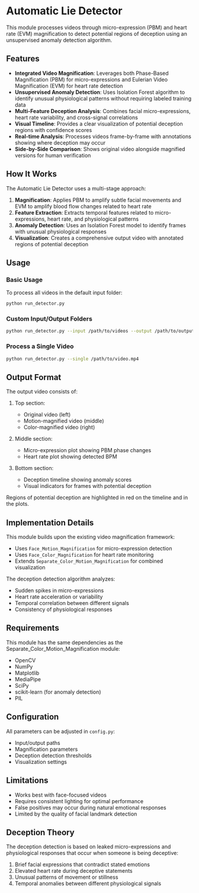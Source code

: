 # Automatic Lie Detector

This module processes videos through micro-expression (PBM) and heart rate (EVM) magnification to detect potential regions of deception using an unsupervised anomaly detection algorithm.

## Features

- **Integrated Video Magnification**: Leverages both Phase-Based Magnification (PBM) for micro-expressions and Eulerian Video Magnification (EVM) for heart rate detection
- **Unsupervised Anomaly Detection**: Uses Isolation Forest algorithm to identify unusual physiological patterns without requiring labeled training data
- **Multi-Feature Deception Analysis**: Combines facial micro-expressions, heart rate variability, and cross-signal correlations
- **Visual Timeline**: Provides a clear visualization of potential deception regions with confidence scores
- **Real-time Analysis**: Processes videos frame-by-frame with annotations showing where deception may occur
- **Side-by-Side Comparison**: Shows original video alongside magnified versions for human verification

## How It Works

The Automatic Lie Detector uses a multi-stage approach:

1. **Magnification**: Applies PBM to amplify subtle facial movements and EVM to amplify blood flow changes related to heart rate
2. **Feature Extraction**: Extracts temporal features related to micro-expressions, heart rate, and physiological patterns
3. **Anomaly Detection**: Uses an Isolation Forest model to identify frames with unusual physiological responses
4. **Visualization**: Creates a comprehensive output video with annotated regions of potential deception

## Usage

### Basic Usage

To process all videos in the default input folder:

```bash
python run_detector.py
```

### Custom Input/Output Folders

```bash
python run_detector.py --input /path/to/videos --output /path/to/output
```

### Process a Single Video

```bash
python run_detector.py --single /path/to/video.mp4
```

## Output Format

The output video consists of:

1. Top section:

   - Original video (left)
   - Motion-magnified video (middle)
   - Color-magnified video (right)

2. Middle section:

   - Micro-expression plot showing PBM phase changes
   - Heart rate plot showing detected BPM

3. Bottom section:
   - Deception timeline showing anomaly scores
   - Visual indicators for frames with potential deception

Regions of potential deception are highlighted in red on the timeline and in the plots.

## Implementation Details

This module builds upon the existing video magnification framework:

- Uses `Face_Motion_Magnification` for micro-expression detection
- Uses `Face_Color_Magnification` for heart rate monitoring
- Extends `Separate_Color_Motion_Magnification` for combined visualization

The deception detection algorithm analyzes:

- Sudden spikes in micro-expressions
- Heart rate acceleration or variability
- Temporal correlation between different signals
- Consistency of physiological responses

## Requirements

This module has the same dependencies as the Separate_Color_Motion_Magnification module:

- OpenCV
- NumPy
- Matplotlib
- MediaPipe
- SciPy
- scikit-learn (for anomaly detection)
- PIL

## Configuration

All parameters can be adjusted in `config.py`:

- Input/output paths
- Magnification parameters
- Deception detection thresholds
- Visualization settings

## Limitations

- Works best with face-focused videos
- Requires consistent lighting for optimal performance
- False positives may occur during natural emotional responses
- Limited by the quality of facial landmark detection

## Deception Theory

The deception detection is based on leaked micro-expressions and physiological responses that occur when someone is being deceptive:

1. Brief facial expressions that contradict stated emotions
2. Elevated heart rate during deceptive statements
3. Unusual patterns of movement or stillness
4. Temporal anomalies between different physiological signals
